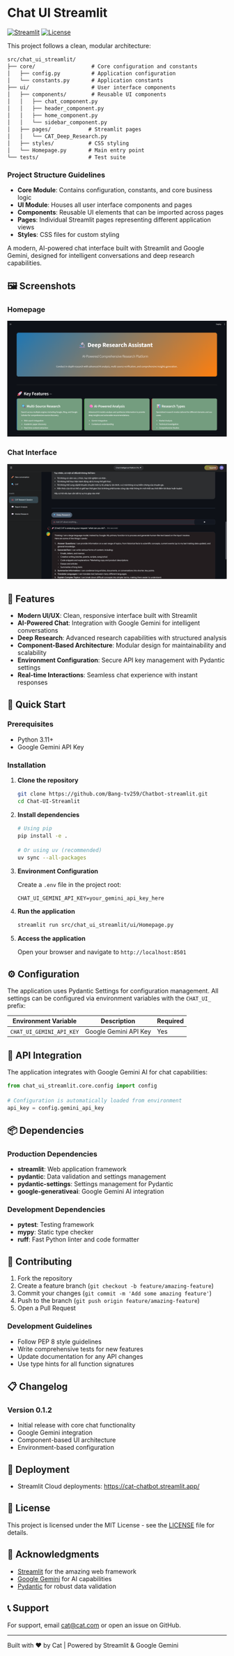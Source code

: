 # Chat UI Streamlit

[![Streamlit](https://img.shields.io/badge/Streamlit-1.42.2+-red.svg)](https://streamlit.io)
[![License](https://img.shields.io/badge/License-MIT-green.svg)](LICENSE)

This project follows a clean, modular architecture:

```text
src/chat_ui_streamlit/
├── core/                  # Core configuration and constants
│   ├── config.py          # Application configuration
│   └── constants.py       # Application constants
├── ui/                    # User interface components
│   ├── components/        # Reusable UI components
│   │   ├── chat_component.py
│   │   ├── header_component.py
│   │   ├── home_component.py
│   │   └── sidebar_component.py
│   ├── pages/            # Streamlit pages
│   │   └── CAT_Deep_Research.py
│   ├── styles/           # CSS styling
│   └── Homepage.py       # Main entry point
└── tests/                # Test suite
```

### Project Structure Guidelines

- **Core Module**: Contains configuration, constants, and core business logic
- **UI Module**: Houses all user interface components and pages
- **Components**: Reusable UI elements that can be imported across pages
- **Pages**: Individual Streamlit pages representing different application views
- **Styles**: CSS files for custom styling

A modern, AI-powered chat interface built with Streamlit and Google Gemini, designed for intelligent conversations and deep research capabilities.

## 🖼️ Screenshots

### Homepage

![Homepage](assets/homepage.png)

### Chat Interface

![Chat Interface](assets/chat.png)

## 🎯 Features

- **Modern UI/UX**: Clean, responsive interface built with Streamlit
- **AI-Powered Chat**: Integration with Google Gemini for intelligent conversations
- **Deep Research**: Advanced research capabilities with structured analysis
- **Component-Based Architecture**: Modular design for maintainability and scalability
- **Environment Configuration**: Secure API key management with Pydantic settings
- **Real-time Interactions**: Seamless chat experience with instant responses

## 🚀 Quick Start

### Prerequisites

- Python 3.11+
- Google Gemini API Key

### Installation

1. **Clone the repository**

   ```bash
   git clone https://github.com/Bang-tv259/Chatbot-streamlit.git
   cd Chat-UI-Streamlit
   ```

2. **Install dependencies**

   ```bash
   # Using pip
   pip install -e .

   # Or using uv (recommended)
   uv sync --all-packages
   ```

3. **Environment Configuration**

   Create a `.env` file in the project root:

   ```env
   CHAT_UI_GEMINI_API_KEY=your_gemini_api_key_here
   ```

4. **Run the application**

   ```bash
   streamlit run src/chat_ui_streamlit/ui/Homepage.py
   ```

5. **Access the application**

   Open your browser and navigate to `http://localhost:8501`

## ⚙️ Configuration

The application uses Pydantic Settings for configuration management. All settings can be configured via environment variables with the `CHAT_UI_` prefix:

| Environment Variable     | Description           | Required |
| ------------------------ | --------------------- | -------- |
| `CHAT_UI_GEMINI_API_KEY` | Google Gemini API Key | Yes      |

## 🔧 API Integration

The application integrates with Google Gemini AI for chat capabilities:

```python
from chat_ui_streamlit.core.config import config

# Configuration is automatically loaded from environment
api_key = config.gemini_api_key
```

## 📦 Dependencies

### Production Dependencies

- **streamlit**: Web application framework
- **pydantic**: Data validation and settings management
- **pydantic-settings**: Settings management for Pydantic
- **google-generativeai**: Google Gemini AI integration

### Development Dependencies

- **pytest**: Testing framework
- **mypy**: Static type checker
- **ruff**: Fast Python linter and code formatter

## 🤝 Contributing

1. Fork the repository
2. Create a feature branch (`git checkout -b feature/amazing-feature`)
3. Commit your changes (`git commit -m 'Add some amazing feature'`)
4. Push to the branch (`git push origin feature/amazing-feature`)
5. Open a Pull Request

### Development Guidelines

- Follow PEP 8 style guidelines
- Write comprehensive tests for new features
- Update documentation for any API changes
- Use type hints for all function signatures

## 📋 Changelog

### Version 0.1.2

- Initial release with core chat functionality
- Google Gemini integration
- Component-based UI architecture
- Environment-based configuration

## 🐛 Deployment

- Streamlit Cloud deployments: <https://cat-chatbot.streamlit.app/>

## 📄 License

This project is licensed under the MIT License - see the [LICENSE](LICENSE) file for details.

## 🙏 Acknowledgments

- [Streamlit](https://streamlit.io/) for the amazing web framework
- [Google Gemini](https://deepmind.google/technologies/gemini/) for AI capabilities
- [Pydantic](https://pydantic.dev/) for robust data validation

## 📞 Support

For support, email <cat@cat.com> or open an issue on GitHub.

---

Built with ❤️ by Cat | Powered by Streamlit & Google Gemini
